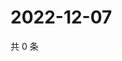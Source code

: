 # 2022-12-07

共 0 条

<!-- BEGIN WEIBO -->
<!-- 最后更新时间 Wed Dec 07 2022 11:19:47 GMT+0800 (China Standard Time) -->

<!-- END WEIBO -->
